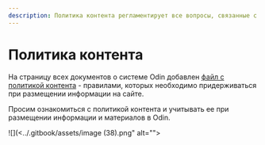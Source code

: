```yaml
---
description: Политика контента регламентирует все вопросы, связанные с контентом
---
```


# Политика контента

На страницу всех документов о системе Odin добавлен [файл с политикой контента](https://www.odin.study/ru/Agreement?type=contentpolicy) - правилами, которых необходимо придерживаться при размещении информации на сайте.&#x20;

Просим ознакомиться с политикой контента и учитывать ее при размещении информации и материалов в Odin.&#x20;

![](<../.gitbook/assets/image (38).png" alt=""><figcaption></figcaption></figure>
